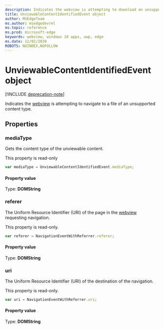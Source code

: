 ```yaml
---
description: Indicates the webview is attempting to download an unsupported file. 
title: UnviewableContentIdentifiedEvent object
author: MSEdgeTeam
ms.author: msedgedevrel
ms.topic: reference
ms.prod: microsoft-edge
keywords: webview, windows 10 apps, uwp, edge
ms.date: 12/02/2020
ROBOTS: NOINDEX,NOFOLLOW
---
```

# UnviewableContentIdentifiedEvent object  

[!INCLUDE [deprecation-note](../includes/deprecation-note.md)]  

Indicates the [webview](../webview/index.md) is attempting to navigate to a file of an unsupported content type.  

## Properties  

### mediaType  

Gets the content type of the unviewable content.  

This property is read-only  

```javascript
var mediaType = UnviewableContentIdentifiedEvent.mediaType;
```  

#### Property value  

Type: **DOMString**  

### referer  

The Uniform Resource Identifier (URI) of the page in the [webview](../webview/index.md) requesting navigation.  

This property is read-only.  

```javascript
var referer = NavigationEventWithReferrer.referer;
```  

#### Property value  

Type: **DOMString**  

### uri  

The Uniform Resource Identifier (URI) of the destination of the navigation.  

This property is read-only.  

```javascript
var uri = NavigationEventWithReferrer.uri;
```  

#### Property value  

Type: **DOMString**  
